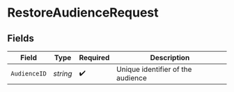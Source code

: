 # RestoreAudienceRequest


## Fields

| Field                             | Type                              | Required                          | Description                       |
| --------------------------------- | --------------------------------- | --------------------------------- | --------------------------------- |
| `AudienceID`                      | *string*                          | :heavy_check_mark:                | Unique identifier of the audience |